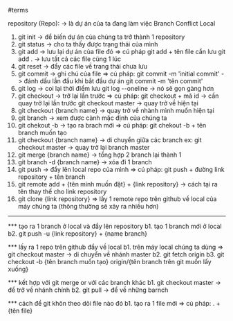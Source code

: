 #terms 

repository (Repo): -> là dự án của ta đang làm việc
Branch
Conflict
Local

1. git init -> để biến dự án của chúng ta trở thành 1 repository
2. git status -> cho ta thấy được trạng thái của mình
3. git add -> lưu lại dự án của file đó
=> cú pháp
    git add + tên file cần  lưu
    git adđ . -> lưu tất cả các file cùng 1 lúc
4. git reset -> đẩy các file về trang thái chưa lưu
5. git commit -> ghi chú của file
=> cú pháp: 
    git commit -m 'initial commit' -> đánh dấu lần đầu khi bắt đầu dự án
    git commit -m 'tên commit'
6. git log -> coi lại thời điểm lưu
    git log --oneline -> nó sẽ gọn gàng hơn
7. git checkout -> trỡ lại lần trước
=> cú pháp:
    git checkout + mã id -> cần quay trở lại lần trước
    git checkout master -> quay trở về hiện tại
8. git checkout {branch name} -> quay trở về nhành mình muốn hiện tại
9. git branch -> xem được cành mặc định của chúng ta
10. git chekout -b -> tạo ra brach mới 
=> cú pháp:
    git chekout -b + tên branch muốn tạo
11. git checkout {branch name} -> di chuyển giữa các branch
    ex: git checkout master -> quay trở lại branch master
12. git merge {branch name} -> tổng hợp 2 branch lại thành 1
13. git branch -d {branch name} -> xóa đi 1 branch 
14. git push -> đẩy lên local repo của mình
=> cú pháp:
    git push + đường link repository + tên branch
15. git remote add + {tên mình muốn đặt} + {link repository}
    -> cách tại ra tên thay thế cho link repository
16. git clone {link repository}
=> lấy 1 remote repo trên github về local của máy chúng ta (thông thường sẽ xảy ra nhiều hơn)

--------------------------------------------------------
*** tạo ra 1 branch ở local và đẩy lên repository
b1. tạo 1 branch mới ở local
b2. git push -u {link repository} + {name branch}

*** lấy ra 1 repo trên github đẩy về local
b1. trên máy local chúng ta dùng
    => git checkout master -> di chuyển về nhánh master
b2. git fetch origin 
b3. git checkout -b {tên branch muốn tạo} origin/{tên branch trên git muốn lấy xuống}

*** kết hợp với git merge or với các branch khác
b1. git checkout master -> để trở về nhánh chính
b2. git pull -> để về những barnch 

*** cách để git khôn theo dõi file nào đó
b1. tạo ra 1 file mới 
    => cú pháp:
    . + {tên file}